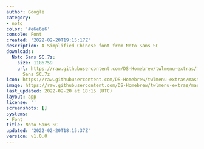 ```yaml
---
author: Google
category:
- noto
color: '#e6e6e6'
console: Font
created: '2022-02-20T19:15:17Z'
description: A Simplified Chinese font from Noto Sans SC
downloads:
  Noto Sans SC.7z:
    size: 1186759
    url: https://raw.githubusercontent.com/DS-Homebrew/twlmenu-extras/master/_nds/TWiLightMenu/extras/fonts/Noto
      Sans SC.7z
icon: https://raw.githubusercontent.com/DS-Homebrew/twlmenu-extras/master/_nds/TWiLightMenu/extras/fonts/meta/Noto%20Sans%20SC/icon.png
image: https://raw.githubusercontent.com/DS-Homebrew/twlmenu-extras/master/_nds/TWiLightMenu/extras/fonts/meta/Noto%20Sans%20SC/icon.png
last_updated: 2022-02-20 at 18:15 (UTC)
layout: app
license: ''
screenshots: []
systems:
- Font
title: Noto Sans SC
updated: '2022-02-20T18:15:37Z'
version: v1.0.0
---
```

